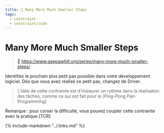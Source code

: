```yaml
---
title: 🐾 Many More Much Smaller Steps
tags:
  - constraint
  - constraint/code
---
```


# Many More Much Smaller Steps

> 🔗 https://www.geepawhill.org/series/many-more-much-smaller-steps/

Identifiez le prochain plus petit pas possible dans votre développement logiciel.
Dès que vous avez réalisé ce petit pas, changez de Driver.

> L'idée de cette contrainte est d'instaurer un rythme dans la réalisation des tâches, comme ce qui est fait
> pour le [Ping-Pong Pair-Programming]

Remarque : pour corser la difficulté, vous pouvez coupler cette contrainte avec la pratique [TCR]

{% include-markdown "../.links.md" %}